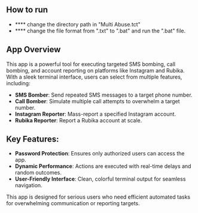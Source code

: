 ## How to run
- **** change the directory path in "Multi Abuse.tct"
- **** change the file format from ".txt" to ".bat" and run the ".bat" file.



## App Overview

This app is a powerful tool for executing targeted SMS bombing, call bombing, and account reporting on platforms like Instagram and Rubika. With a sleek terminal interface, users can select from multiple features, including:

- **SMS Bomber**: Send repeated SMS messages to a target phone number.
- **Call Bomber**: Simulate multiple call attempts to overwhelm a target number.
- **Instagram Reporter**: Mass-report a specified Instagram account.
- **Rubika Reporter**: Report a Rubika account at scale.

## Key Features:
- **Password Protection**: Ensures only authorized users can access the app.
- **Dynamic Performance**: Actions are executed with real-time delays and random outcomes.
- **User-Friendly Interface**: Clean, colorful terminal output for seamless navigation.

This app is designed for serious users who need efficient automated tasks for overwhelming communication or reporting targets.
